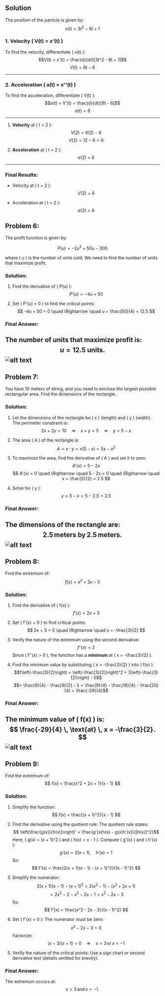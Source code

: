 ## Solution

The position of the particle is given by:
$$x(t) = 3t^2 - 6t + 1$$

### 1. Velocity \( V(t) = x'(t) \)

To find the velocity, differentiate \( x(t) \):
$$V(t) = x'(t) = \frac{d}{dt}[3t^2 - 6t + 1]$$
$$V(t) = 6t - 6$$

---

### 2. Acceleration \( a(t) = x''(t) \)

To find the acceleration, differentiate \( V(t) \):
$$a(t) = V'(t) = \frac{d}{dt}[6t - 6]$$
$$a(t) = 6$$

---

1. **Velocity** at \( t = 2 \):
$$V(2) = 6(2) - 6$$
$$V(2) = 12 - 6 = 6$$

1. **Acceleration** at \( t = 2 \):
$$a(2) = 6$$

---

### Final Results:

- Velocity at \( t = 2 \):
  $$V(2) = 6$$

- Acceleration at \( t = 2 \):
  $$a(2) = 6$$






## Problem 6:
The profit function is given by:

$$ P(u) = -2u^2 + 50u - 300 $$

where \( u \) is the number of units sold. We need to find the number of units that maximize profit.

### Solution:

1. Find the derivative of \( P(u) \):
   $$ P'(u) = -4u + 50 $$

2. Set \( P'(u) = 0 \) to find the critical points:
   $$ -4u + 50 = 0 \quad \Rightarrow \quad u = \frac{50}{4} = 12.5 $$


### Final Answer:
The number of units that maximize profit is:
$$ u = 12.5 \text{ units.} $$
![alt text](image.png)
---

## Problem 7:
You have 10 meters of string, and you need to enclose the largest possible rectangular area. Find the dimensions of the rectangle.

### Solution:

1. Let the dimensions of the rectangle be \( x \) (length) and \( y \) (width). The perimeter constraint is:
   $$2x + 2y = 10 \quad \Rightarrow \quad x + y = 5 \quad \Rightarrow \quad y = 5 - x $$

2. The area \( A \) of the rectangle is:
   $$ A = x \cdot y = x(5 - x) = 5x - x^2 $$

3. To maximize the area, find the derivative of \( A \) and set it to zero:
   $$ A'(x) = 5 - 2x  $$
  $$  A'(x) = 0 \quad \Rightarrow \quad 5 - 2x = 0 \quad \Rightarrow \quad x = \frac{5}{2} = 2.5  $$

4. Solve for \( y \):
   $$  y = 5 - x = 5 - 2.5 = 2.5  $$

### Final Answer:
The dimensions of the rectangle are:
$$ 2.5 \, \text{meters by} \, 2.5 \, \text{meters.} $$
![alt text](image-1.png)
---

## Problem 8:
Find the extremum of:
$$ f(x) = x^2 + 3x - 5 $$

### Solution:

1. Find the derivative of \( f(x) \):
   $$ f'(x) = 2x + 3 $$

2. Set \( f'(x) = 0 \) to find critical points:
   $$ 2x + 3 = 0 \quad \Rightarrow \quad x = -\frac{3}{2} $$

3. Verify the nature of the extremum using the second derivative:
   $$ f''(x) = 2  $$
   Since \( f''(x) > 0 \), the function has a **minimum** at \( x = -\frac{3}{2} \).

4. Find the minimum value by substituting \( x = -\frac{3}{2} \) into \( f(x) \):
   $$f\left(-\frac{3}{2}\right) = \left(-\frac{3}{2}\right)^2 + 3\left(-\frac{3}{2}\right) - 5$$
   $$= \frac{9}{4} - \frac{9}{2} - 5 = \frac{9}{4} - \frac{18}{4} - \frac{20}{4} = \frac{-29}{4}$$

### Final Answer:
The minimum value of \( f(x) \) is:
$$ \frac{-29}{4} \, \text{at} \, x = -\frac{3}{2}. $$
![alt text](image-2.png)
---

## Problem 9:
Find the extremum of:
$$ f(x) = \frac{x^2 + 2x + 1}{x - 1} $$

### Solution:

1. Simplify the function:
   $$  f(x) = \frac{(x + 1)^2}{x - 1}  $$

2. Find the derivative using the quotient rule:
   The quotient rule states:
   $$ \left(\frac{g(x)}{h(x)}\right)' = \frac{g'(x)h(x) - g(x)h'(x)}{[h(x)]^2}$$
   Here, \( g(x) = (x + 1)^2 \) and \( h(x) = x - 1 \). Compute \( g'(x) \) and \( h'(x) \):
   $$ g'(x) = 2(x + 1), \quad h'(x) = 1  $$
   So:
   $$ f'(x) = \frac{2(x + 1)(x - 1) - (x + 1)^2}{(x - 1)^2} $$

3. Simplify the numerator:
   $$ 2(x + 1)(x - 1) - (x + 1)^2 = 2(x^2 - 1) - (x^2 + 2x + 1) $$
   $$  = 2x^2 - 2 - x^2 - 2x - 1 = x^2 - 2x - 3  $$
   So:
   $$  f'(x) = \frac{x^2 - 2x - 3}{(x - 1)^2}  $$

4. Set \( f'(x) = 0 \):
   The numerator must be zero:
   $$ x^2 - 2x - 3 = 0 $$
   Factorize:
   $$  (x - 3)(x + 1) = 0 \quad \Rightarrow \quad x = 3 \, \text{or} \, x = -1  $$

5. Verify the nature of the critical points:
   Use a sign chart or second derivative test (details omitted for brevity).

### Final Answer:
The extremum occurs at:
$$ x = 3 \, \text{and} \, x = -1. $$